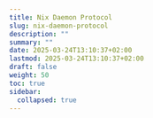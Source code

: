 ```yaml
---
title: Nix Daemon Protocol
slug: nix-daemon-protocol
description: ""
summary: ""
date: 2025-03-24T13:10:37+02:00
lastmod: 2025-03-24T13:10:37+02:00
draft: false
weight: 50
toc: true
sidebar:
  collapsed: true
---
```

